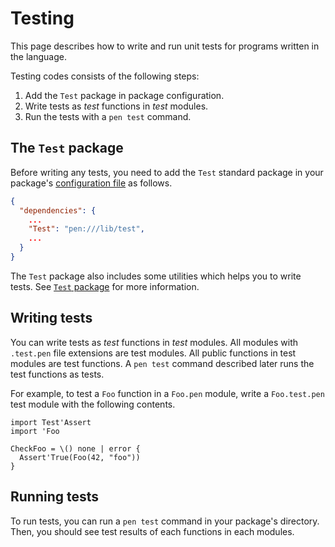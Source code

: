 # Testing

This page describes how to write and run unit tests for programs written in the language.

Testing codes consists of the following steps:

1. Add the `Test` package in package configuration.
1. Write tests as _test_ functions in _test_ modules.
1. Run the tests with a `pen test` command.

## The `Test` package

Before writing any tests, you need to add the `Test` standard package in your package's [configuration file](/references/language/packages.html#package-configuration) as follows.

```json
{
  "dependencies": {
    ...
    "Test": "pen:///lib/test",
    ...
  }
}
```

The `Test` package also includes some utilities which helps you to write tests. See [`Test` package](/references/standard-packages/test.html) for more information.

## Writing tests

You can write tests as _test_ functions in _test_ modules. All modules with `.test.pen` file extensions are test modules. All public functions in test modules are test functions. A `pen test` command described later runs the test functions as tests.

For example, to test a `Foo` function in a `Foo.pen` module, write a `Foo.test.pen` test module with the following contents.

```pen
import Test'Assert
import 'Foo

CheckFoo = \() none | error {
  Assert'True(Foo(42, "foo"))
}
```

## Running tests

To run tests, you can run a `pen test` command in your package's directory. Then, you should see test results of each functions in each modules.
